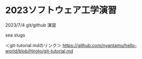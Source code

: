 # 2023ソフトウェア工学演習
2023/7/4
git/github 演習

sea slugs

＜git-tutorial.mdのリンク＞
https://github.com/nyantamu/hello-world/blob/Hiroto/git-tutorial.md
